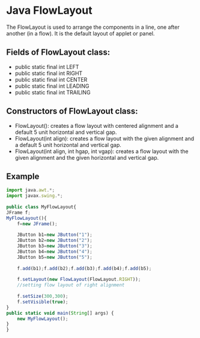 # Java FlowLayout
 
The FlowLayout is used to arrange the components in a line, one after another (in a flow). It is the default layout of applet or panel.

##  Fields of FlowLayout class:
* public static final int LEFT
* public static final int RIGHT
* public static final int CENTER
* public static final int LEADING
* public static final int TRAILING

## Constructors of FlowLayout class:
* FlowLayout(): creates a flow layout with centered alignment and a default 5 unit horizontal and vertical gap.
* FlowLayout(int align): creates a flow layout with the given alignment and a default 5 unit horizontal and vertical gap.
* FlowLayout(int align, int hgap, int vgap): creates a flow layout with the given alignment and the given horizontal and vertical gap.

## Example
```javascript
import java.awt.*;  
import javax.swing.*;  
  
public class MyFlowLayout{  
JFrame f;  
MyFlowLayout(){  
    f=new JFrame();  
      
    JButton b1=new JButton("1");  
    JButton b2=new JButton("2");  
    JButton b3=new JButton("3");  
    JButton b4=new JButton("4");  
    JButton b5=new JButton("5");  
              
    f.add(b1);f.add(b2);f.add(b3);f.add(b4);f.add(b5);  
      
    f.setLayout(new FlowLayout(FlowLayout.RIGHT));  
    //setting flow layout of right alignment  
  
    f.setSize(300,300);  
    f.setVisible(true);  
}  
public static void main(String[] args) {  
    new MyFlowLayout();  
}  
} 
```